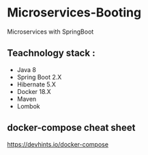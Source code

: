 # Microservices-Booting
Microservices with SpringBoot

## Teachnology stack : 

- Java 8
- Spring Boot 2.X
- Hibernate 5.X
- Docker 18.X
- Maven
- Lombok


## docker-compose cheat sheet

https://devhints.io/docker-compose

